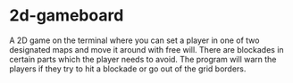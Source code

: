 # 2d-gameboard
A 2D game on the terminal where you can set a player in one of two designated maps and move it around with free will. There are blockades in certain parts which the player needs
to avoid. The program will warn the players if they try to hit a blockade or go out of the grid borders.
